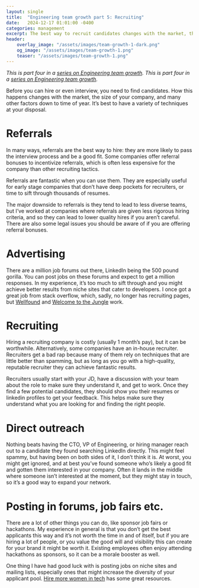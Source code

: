 ```yaml
---
layout: single
title:  "Engineering team growth part 5: Recruiting"
date:   2024-12-17 01:01:00 -0400
categories: management
excerpt: The best way to recruit candidates changes with the market, the size of your company, and many other factors. It’s best to have a variety of techniques at your disposal.
header:
    overlay_image: "/assets/images/team-growth-1-dark.png"
    og_image: "/assets/images/team-growth-1.png"
    teaser: "/assets/images/team-growth-1.png"
---
```

*This is part four in a [series on Engineering team growth](/series/engineering-team-growth/).*
*This is part four in a [series on Engineering team growth](/series/engineering-team-growth/).*

Before you can hire or even interview, you need to find candidates. How this happens changes with the market, the size of your company, and many other factors down to time of year. It’s best to have a variety of techniques at your disposal.

# Referrals

In many ways, referrals are the best way to hire: they are more likely to pass the interview process and be a good fit. Some companies offer referral bonuses to incentivize referrals, which is often less expensive for the company than other recruiting tactics.

Referrals are fantastic when you can use them. They are especially useful for early stage companies that don’t have deep pockets for recruiters, or time to sift through thousands of resumes.

The major downside to referrals is they tend to lead to less diverse teams, but I’ve worked at companies where referrals are given less rigorous hiring criteria, and so they can lead to lower quality hires if you aren’t careful. There are also some legal issues you should be aware of if you are offering referral bonuses.

# Advertising

There are a million job forums out there, LinkedIn being the 500 pound gorilla. You can post jobs on these forums and expect to get a million responses. In my experience, it’s too much to sift through and you might achieve better results from niche sites that cater to developers. I once got a great job from stack overflow, which, sadly, no longer has recruiting pages, but [Wellfound](https://wellfound.com) and [Welcome to the Jungle](https://welcometothejungle.com) work.

# Recruiting

Hiring a recruiting company is costly (usually 1 month’s pay), but it can be worthwhile. Alternatively, some companies have an in-house recruiter. Recruiters get a bad rap because many of them rely on techniques that are little better than spamming, but as long as you go with a high-quality, reputable recruiter they can achieve fantastic results.

Recruiters usually start with your JD, have a discussion with your team about the role to make sure they understand it, and get to work. Once they find a few potential candidates, they should show you their resumes or linkedin profiles to get your feedback. This helps make sure they understand what you are looking for and finding the right people.

# Direct outreach

Nothing beats having the CTO, VP of Engineering, or hiring manager reach out to a candidate they found searching LinkedIn directly. This might feel spammy, but having been on both sides of it, I don’t think it is. At worst, you might get ignored, and at best you’ve found someone who’s likely a good fit and gotten them interested in your company. Often it lands in the middle where someone isn’t interested at the moment, but they might stay in touch, so it’s a good way to expand your network.

# Posting in forums, job fairs etc.

There are a lot of other things you can do, like sponsor job fairs or hackathons. My experience in general is that you don’t get the best applicants this way and it’s not worth the time in and of itself, but if you are hiring a lot of people, or you value the good will and visibility this can create for your brand it might be worth it. Existing employees often enjoy attending hackathons as sponsors, so it can be a morale booster as well.

One thing I have had good luck with is posting jobs on niche sites and mailing lists, especially ones that might increase the diversity of your applicant pool. [Hire more women in tech](https://www.hiremorewomenintech.com/) has some great resources.